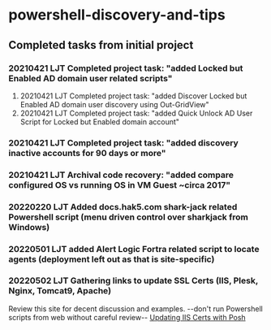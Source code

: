 # powershell-discovery-and-tips

## Completed tasks from initial project

###  20210421 LJT Completed project task:  "added Locked but Enabled AD domain user related scripts"
1. 20210421 LJT Completed project task: "added Discover Locked but Enabled AD domain user discovery using Out-GridView"
2. 20210421 LJT Completed project task: "added Quick Unlock AD User Script for Locked but Enabled domain account"
###  20210421 LJT Completed project task:  "added discovery inactive accounts for 90 days or more"
###  20210421 LJT Archival code recovery:  "added compare configured OS vs running OS in VM Guest ~circa 2017"

###  20220220 LJT Added docs.hak5.com shark-jack related Powershell script (menu driven control over sharkjack from Windows)

###  20220501 LJT added Alert Logic Fortra related script to locate agents (deployment left out as that is site-specific)

###  20220502 LJT Gathering links to update SSL Certs (IIS, Plesk, Nginx, Tomcat9, Apache)
Review this site for decent discussion and examples.  --don't run Powershell scripts from web without careful review--
[Updating IIS Certs with Posh](https://lachlanbarclay.net/2022/01/updating-iis-certificates-with-powershell)
